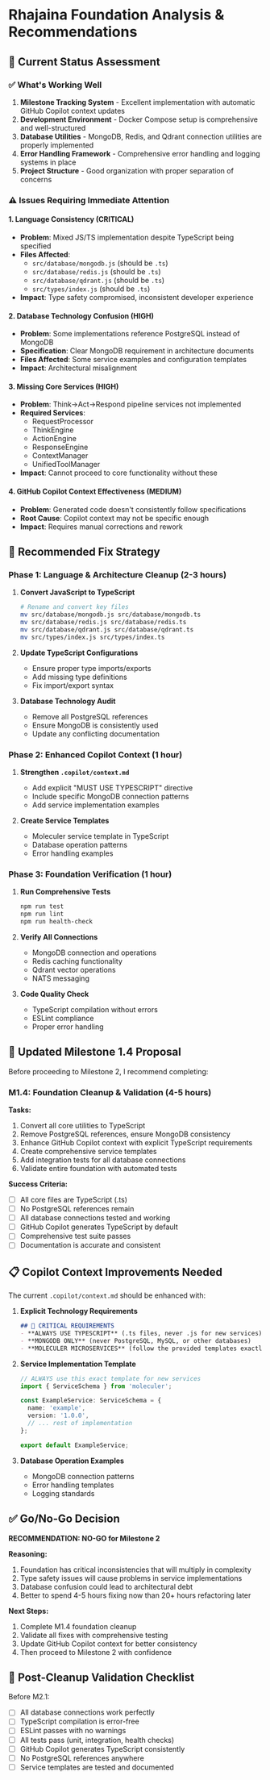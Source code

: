 # Rhajaina Foundation Analysis & Recommendations

## 🎯 Current Status Assessment

### ✅ What's Working Well
1. **Milestone Tracking System** - Excellent implementation with automatic GitHub Copilot context updates
2. **Development Environment** - Docker Compose setup is comprehensive and well-structured
3. **Database Utilities** - MongoDB, Redis, and Qdrant connection utilities are properly implemented
4. **Error Handling Framework** - Comprehensive error handling and logging systems in place
5. **Project Structure** - Good organization with proper separation of concerns

### ⚠️ Issues Requiring Immediate Attention

#### 1. **Language Consistency (CRITICAL)**
- **Problem**: Mixed JS/TS implementation despite TypeScript being specified
- **Files Affected**: 
  - `src/database/mongodb.js` (should be `.ts`)
  - `src/database/redis.js` (should be `.ts`) 
  - `src/database/qdrant.js` (should be `.ts`)
  - `src/types/index.js` (should be `.ts`)
- **Impact**: Type safety compromised, inconsistent developer experience

#### 2. **Database Technology Confusion (HIGH)**
- **Problem**: Some implementations reference PostgreSQL instead of MongoDB
- **Specification**: Clear MongoDB requirement in architecture documents
- **Files Affected**: Some service examples and configuration templates
- **Impact**: Architectural misalignment

#### 3. **Missing Core Services (HIGH)**
- **Problem**: Think→Act→Respond pipeline services not implemented
- **Required Services**: 
  - RequestProcessor
  - ThinkEngine  
  - ActionEngine
  - ResponseEngine
  - ContextManager
  - UnifiedToolManager
- **Impact**: Cannot proceed to core functionality without these

#### 4. **GitHub Copilot Context Effectiveness (MEDIUM)**
- **Problem**: Generated code doesn't consistently follow specifications
- **Root Cause**: Copilot context may not be specific enough
- **Impact**: Requires manual corrections and rework

## 🔧 Recommended Fix Strategy

### Phase 1: Language & Architecture Cleanup (2-3 hours)

1. **Convert JavaScript to TypeScript**
   ```bash
   # Rename and convert key files
   mv src/database/mongodb.js src/database/mongodb.ts
   mv src/database/redis.js src/database/redis.ts  
   mv src/database/qdrant.js src/database/qdrant.ts
   mv src/types/index.js src/types/index.ts
   ```

2. **Update TypeScript Configurations**
   - Ensure proper type imports/exports
   - Add missing type definitions
   - Fix import/export syntax

3. **Database Technology Audit**
   - Remove all PostgreSQL references
   - Ensure MongoDB is consistently used
   - Update any conflicting documentation

### Phase 2: Enhanced Copilot Context (1 hour)

1. **Strengthen `.copilot/context.md`**
   - Add explicit "MUST USE TYPESCRIPT" directive
   - Include specific MongoDB connection patterns
   - Add service implementation examples

2. **Create Service Templates**
   - Moleculer service template in TypeScript
   - Database operation patterns
   - Error handling examples

### Phase 3: Foundation Verification (1 hour)

1. **Run Comprehensive Tests**
   ```bash
   npm run test
   npm run lint
   npm run health-check
   ```

2. **Verify All Connections**
   - MongoDB connection and operations
   - Redis caching functionality
   - Qdrant vector operations
   - NATS messaging

3. **Code Quality Check**
   - TypeScript compilation without errors
   - ESLint compliance
   - Proper error handling

## 🎯 Updated Milestone 1.4 Proposal

Before proceeding to Milestone 2, I recommend completing:

### M1.4: Foundation Cleanup & Validation (4-5 hours)

**Tasks:**
1. Convert all core utilities to TypeScript
2. Remove PostgreSQL references, ensure MongoDB consistency  
3. Enhance GitHub Copilot context with explicit TypeScript requirements
4. Create comprehensive service templates
5. Add integration tests for all database connections
6. Validate entire foundation with automated tests

**Success Criteria:**
- [ ] All core files are TypeScript (.ts)
- [ ] No PostgreSQL references remain
- [ ] All database connections tested and working
- [ ] GitHub Copilot generates TypeScript by default
- [ ] Comprehensive test suite passes
- [ ] Documentation is accurate and consistent

## 📋 Copilot Context Improvements Needed

The current `.copilot/context.md` should be enhanced with:

1. **Explicit Technology Requirements**
   ```markdown
   ## 🚨 CRITICAL REQUIREMENTS
   - **ALWAYS USE TYPESCRIPT** (.ts files, never .js for new services)
   - **MONGODB ONLY** (never PostgreSQL, MySQL, or other databases)
   - **MOLECULER MICROSERVICES** (follow the provided templates exactly)
   ```

2. **Service Implementation Template**
   ```typescript
   // ALWAYS use this exact template for new services
   import { ServiceSchema } from 'moleculer';
   
   const ExampleService: ServiceSchema = {
     name: 'example',
     version: '1.0.0',
     // ... rest of implementation
   };
   
   export default ExampleService;
   ```

3. **Database Operation Examples**
   - MongoDB connection patterns
   - Error handling templates
   - Logging standards

## ✅ Go/No-Go Decision

**RECOMMENDATION: NO-GO for Milestone 2**

**Reasoning:**
1. Foundation has critical inconsistencies that will multiply in complexity
2. Type safety issues will cause problems in service implementations
3. Database confusion could lead to architectural debt
4. Better to spend 4-5 hours fixing now than 20+ hours refactoring later

**Next Steps:**
1. Complete M1.4 foundation cleanup
2. Validate all fixes with comprehensive testing
3. Update GitHub Copilot context for better consistency
4. Then proceed to Milestone 2 with confidence

## 🔄 Post-Cleanup Validation Checklist

Before M2.1:
- [ ] All database connections work perfectly
- [ ] TypeScript compilation is error-free
- [ ] ESLint passes with no warnings
- [ ] All tests pass (unit, integration, health checks)
- [ ] GitHub Copilot generates TypeScript consistently
- [ ] No PostgreSQL references anywhere
- [ ] Service templates are tested and documented
